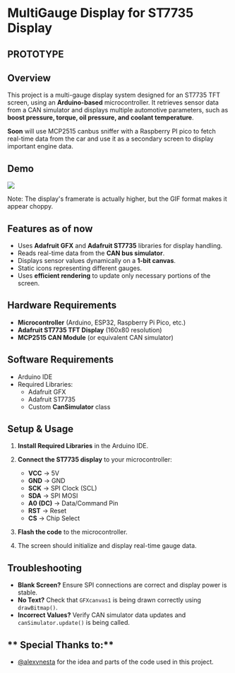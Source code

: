 # MultiGauge Display for ST7735 Display
## **PROTOTYPE**

## Overview
This project is a multi-gauge display system designed for an ST7735 TFT screen, using an **Arduino-based** microcontroller. It retrieves sensor data from a CAN simulator and displays multiple automotive parameters, such as **boost pressure, torque, oil pressure, and coolant temperature**.

**Soon** will use MCP2515 canbus sniffer with a Raspberry PI pico to fetch real-time data from the car and use it as a secondary screen to display important engine data. 

## Demo
![](https://github.com/GeorgeN4E/BMW_Custom_Cluster-display/blob/main/media/demo.gif)

Note: The display's framerate is actually higher, but the GIF format makes it appear choppy.

## Features as of **now**
- Uses **Adafruit GFX** and **Adafruit ST7735** libraries for display handling.
- Reads real-time data from the **CAN bus simulator**.
- Displays sensor values dynamically on a **1-bit canvas**.
- Static icons representing different gauges.
- Uses **efficient rendering** to update only necessary portions of the screen.

## Hardware Requirements
- **Microcontroller** (Arduino, ESP32, Raspberry Pi Pico, etc.)
- **Adafruit ST7735 TFT Display** (160x80 resolution)
- **MCP2515 CAN Module** (or equivalent CAN simulator)

## Software Requirements
- Arduino IDE
- Required Libraries:
  - Adafruit GFX
  - Adafruit ST7735
  - Custom **CanSimulator** class

## Setup & Usage
1) **Install Required Libraries** in the Arduino IDE.

2) **Connect the ST7735 display** to your microcontroller:
   - **VCC** → 5V
   - **GND** → GND
   - **SCK** → SPI Clock (SCL)
   - **SDA** → SPI MOSI
   - **A0 (DC)** → Data/Command Pin
   - **RST** → Reset
   - **CS** → Chip Select
   
3) **Flash the code** to the microcontroller.

4) The screen should initialize and display real-time gauge data.

## Troubleshooting
- **Blank Screen?** Ensure SPI connections are correct and display power is stable.
- **No Text?** Check that `GFXcanvas1` is being drawn correctly using `drawBitmap()`.
- **Incorrect Values?** Verify CAN simulator data updates and `canSimulator.update()` is being called.

## ** Special Thanks to:**  
- [@alexvnesta](https://github.com/alexvnesta) for the idea and parts of the code used in this project.  
